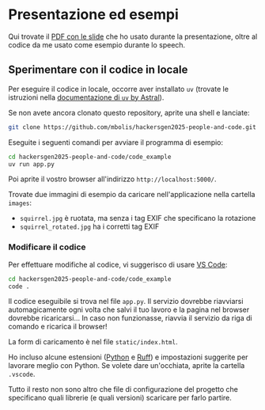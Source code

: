 # Presentazione ed esempi
Qui trovate il [PDF con le slide](./Hackersgen_2025_MBOLIS.pdf) che ho usato durante la presentazione, oltre al codice da me usato come esempio durante lo speech.

## Sperimentare con il codice in locale
Per eseguire il codice in locale, occorre aver installato `uv` (trovate le istruzioni nella [documentazione di `uv` by Astral](https://docs.astral.sh/uv/getting-started/installation/)).

Se non avete ancora clonato questo repository, aprite una shell e lanciate:
```sh
git clone https://github.com/mbolis/hackersgen2025-people-and-code.git
```
Eseguite i seguenti comandi per avviare il programma di esempio:
```sh
cd hackersgen2025-people-and-code/code_example
uv run app.py
```
Poi aprite il vostro browser all'indirizzo `http://localhost:5000/`.

Trovate due immagini di esempio da caricare nell'applicazione nella cartella `images`:
* `squirrel.jpg` è ruotata, ma senza i tag EXIF che specificano la rotazione
* `squirrel_rotated.jpg` ha i corretti tag EXIF

### Modificare il codice
Per effettuare modifiche al codice, vi suggerisco di usare [VS Code](https://code.visualstudio.com/download):
```sh
cd hackersgen2025-people-and-code/code_example
code .
```

Il codice eseguibile si trova nel file `app.py`. Il servizio dovrebbe riavviarsi automagicamente ogni volta che salvi il tuo lavoro e la pagina nel browser dovrebbe ricaricarsi... In caso non funzionasse, riavvia il servizio da riga di comando e ricarica il browser!

La form di caricamento è nel file `static/index.html`.

Ho incluso alcune estensioni ([Python](https://marketplace.visualstudio.com/items?itemName=ms-python.python) e [Ruff](https://marketplace.visualstudio.com/items?itemName=charliermarsh.ruff)) e impostazioni suggerite per lavorare meglio con Python. Se volete dare un'occhiata, aprite la cartella `.vscode`.

Tutto il resto non sono altro che file di configurazione del progetto che specificano quali librerie (e quali versioni) scaricare per farlo partire.
